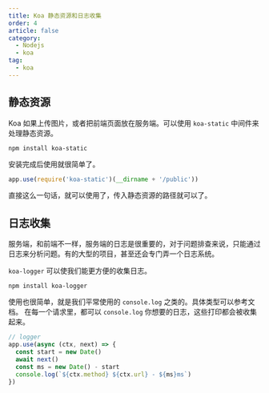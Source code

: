 ```yaml
---
title: Koa 静态资源和日志收集
order: 4
article: false
category:
  - Nodejs 
  - koa
tag:
  - koa
---
```


## 静态资源

Koa 如果上传图片，或者把前端页面放在服务端。可以使用 `koa-static` 中间件来处理静态资源。

```shell
npm install koa-static
```

安装完成后使用就很简单了。

```javascript
app.use(require('koa-static')(__dirname + '/public'))
```

直接这么一句话，就可以使用了，传入静态资源的路径就可以了。

## 日志收集

服务端，和前端不一样，服务端的日志是很重要的，对于问题排查来说，只能通过日志来分析问题。有的大型的项目，甚至还会专门弄一个日志系统。

``koa-logger`` 可以使我们能更方便的收集日志。

```shell
npm install koa-logger
```

使用也很简单，就是我们平常使用的 `console.log` 之类的。具体类型可以参考文档。
在每一个请求里，都可以 `console.log` 你想要的日志，这些打印都会被收集起来。

```javascript
// logger
app.use(async (ctx, next) => {
  const start = new Date()
  await next()
  const ms = new Date() - start
  console.log(`${ctx.method} ${ctx.url} - ${ms}ms`)
})
```
